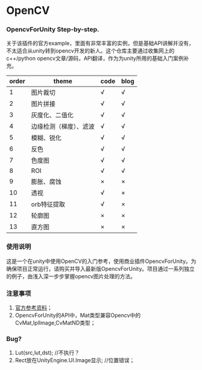 # OpenCV
### OpencvForUnity Step-by-step.

关于该插件的官方example，里面有非常丰富的实例，但是基础API讲解并没有，不太适合从unity转到opencv开发的新人。这个仓库主要通过收集网上的c++/python opencv文章/源码，API翻译，作为为unity所用的基础入门案例补充。

|order|theme|code|blog|
|---|---|---|---|
|1|图片裁切|√|√|
|2|图片拼接|√|√|
|3|灰度化、二值化|√|√|
|4|边缘检测（梯度）、滤波|√|√|
|5|模糊、锐化|√|√|
|6|反色|√|√|
|7|色度图|√|√|
|8|ROI|√|√|
|9|膨胀、腐蚀|×|×|
|10|透视|√|×|
|11|orb特征提取|√|×|
|12|轮廓图|×|×|
|13|直方图|×|×|

### 使用说明
这是一个在unity中使用OpenCV的入门参考，使用商业插件OpencvForUnity。为确保项目正常运行，请购买并导入最新版OpencvForUnity。项目通过一系列独立的例子，由浅入深一步步掌握opencv图片处理的方法。

### 注意事项
1. [官方参考资料](https://forum.unity.com/threads/released-opencv-for-unity.277080/)；
2. OpencvForUnity的API中，Mat类型兼容Opencv中的CvMat,IplImage,CvMatND类型；

### Bug?
1. Lut(src,lut,dst); //不执行？
2. Rect放在UnityEngine.UI.Image显示; //位置错误；
